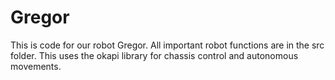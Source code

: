 # Gregor
This is code for our robot Gregor.
All important robot functions are in the src folder.
This uses the okapi library for chassis control and autonomous movements.
